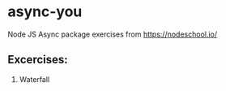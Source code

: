 # async-you
Node JS Async package exercises from https://nodeschool.io/

## Excercises:
1. Waterfall
